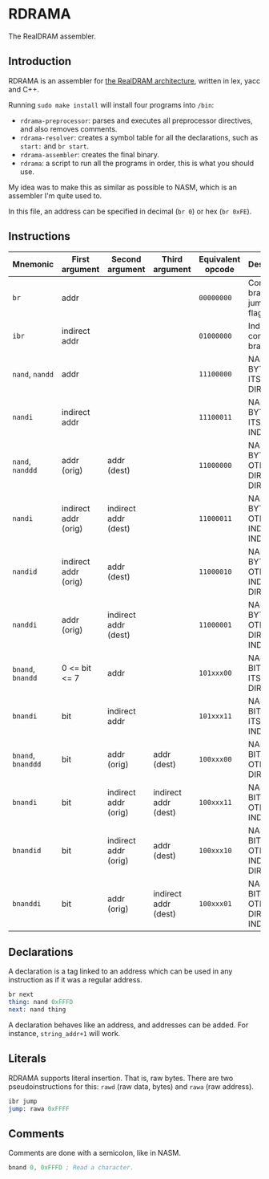 # RDRAMA
The RealDRAM assembler.

## Introduction
RDRAMA is an assembler for [the RealDRAM architecture](https://github.com/jlxip/RealDRAM), written in lex, yacc and C++.

Running `sudo make install` will install four programs into `/bin`:
- `rdrama-preprocessor`: parses and executes all preprocessor directives, and also removes comments.
- `rdrama-resolver`: creates a symbol table for all the declarations, such as `start:` and `br start`.
- `rdrama-assembler`: creates the final binary.
- `rdrama`: a script to run all the programs in order, this is what you should use.

My idea was to make this as similar as possible to NASM, which is an assembler I'm quite used to.

In this file, an address can be specified in decimal (`br 0`) or hex (`br 0xFE`).

## Instructions
| Mnemonic | First argument | Second argument | Third argument | Equivalent opcode | Description |
| --- | --- | --- | --- | --- | --- |
| `br` | addr | | | `00000000` | Conditional branch, jumps if the flag is up. |
| `ibr` | indirect addr | | | `01000000` | Indirect conditional branch. |
| `nand`, `nandd` | addr | | | `11100000` | NAND-BYTE-ITSELF-DIRECT |
| `nandi` | indirect addr | | | `11100011` | NAND-BYTE-ITSELF-INDIRECT |
| `nand`, `nanddd` | addr (orig) | addr (dest) | | `11000000` | NAND-BYTE-OTHER-DIRECT-DIRECT |
| `nandi` | indirect addr (orig) | indirect addr (dest) | | `11000011` | NAND-BYTE-OTHER-INDIRECT-INDIRECT |
| `nandid` | indirect addr (orig) | addr (dest) | | `11000010` | NAND-BYTE-OTHER-INDIRECT-DIRECT |
| `nanddi` | addr (orig) | indirect addr (dest) | | `11000001` | NAND-BYTE-OTHER-DIRECT-INDIRECT |
| `bnand`, `bnandd` | 0 <= bit <= 7 | addr | | `101xxx00` | NAND-BIT-ITSELF-DIRECT |
| `bnandi` | bit | indirect addr | | `101xxx11` | NAND-BIT-ITSELF-INDIRECT |
| `bnand`, `bnanddd` | bit | addr (orig) | addr (dest) | `100xxx00` | NAND-BIT-OTHER-DIRECT |
| `bnandi` | bit | indirect addr (orig) | indirect addr (dest) | `100xxx11` | NAND-BIT-OTHER-INDIRECT |
| `bnandid` | bit | indirect addr (orig) | addr (dest) | `100xxx10` | NAND-BIT-OTHER-INDIRECT-DIRECT |
| `bnanddi` | bit | addr (orig) | indirect addr (dest) | `100xxx01` | NAND-BIT-OTHER-DIRECT-INDIRECT |

## Declarations
A declaration is a tag linked to an address which can be used in any instruction as if it was a regular address.
```asm
br next
thing: nand 0xFFFD
next: nand thing
```

A declaration behaves like an address, and addresses can be added. For instance, `string_addr+1` will work.

## Literals
RDRAMA supports literal insertion. That is, raw bytes. There are two pseudoinstructions for this: `rawd` (raw data, bytes) and `rawa` (raw address).
```asm
ibr jump
jump: rawa 0xFFFF
```

## Comments
Comments are done with a semicolon, like in NASM.
```asm
bnand 0, 0xFFFD ; Read a character.
```
